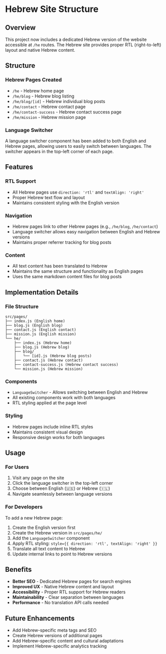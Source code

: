 # Hebrew Site Structure

## Overview
This project now includes a dedicated Hebrew version of the website accessible at `/he` routes. The Hebrew site provides proper RTL (right-to-left) layout and native Hebrew content.

## Structure

### Hebrew Pages Created
- `/he` - Hebrew home page
- `/he/blog` - Hebrew blog listing
- `/he/blog/[id]` - Hebrew individual blog posts
- `/he/contact` - Hebrew contact page
- `/he/contact-success` - Hebrew contact success page
- `/he/mission` - Hebrew mission page

### Language Switcher
A language switcher component has been added to both English and Hebrew pages, allowing users to easily switch between languages. The switcher appears in the top-left corner of each page.

## Features

### RTL Support
- All Hebrew pages use `direction: 'rtl'` and `textAlign: 'right'`
- Proper Hebrew text flow and layout
- Maintains consistent styling with the English version

### Navigation
- Hebrew pages link to other Hebrew pages (e.g., `/he/blog`, `/he/contact`)
- Language switcher allows easy navigation between English and Hebrew versions
- Maintains proper referrer tracking for blog posts

### Content
- All text content has been translated to Hebrew
- Maintains the same structure and functionality as English pages
- Uses the same markdown content files for blog posts

## Implementation Details

### File Structure
```
src/pages/
├── index.js (English home)
├── blog.js (English blog)
├── contact.js (English contact)
├── mission.js (English mission)
└── he/
    ├── index.js (Hebrew home)
    ├── blog.js (Hebrew blog)
    ├── blog/
    │   └── [id].js (Hebrew blog posts)
    ├── contact.js (Hebrew contact)
    ├── contact-success.js (Hebrew contact success)
    └── mission.js (Hebrew mission)
```

### Components
- `LanguageSwitcher` - Allows switching between English and Hebrew
- All existing components work with both languages
- RTL styling applied at the page level

### Styling
- Hebrew pages include inline RTL styles
- Maintains consistent visual design
- Responsive design works for both languages

## Usage

### For Users
1. Visit any page on the site
2. Click the language switcher in the top-left corner
3. Choose between English (🇺🇸) or Hebrew (🇮🇱)
4. Navigate seamlessly between language versions

### For Developers
To add a new Hebrew page:
1. Create the English version first
2. Create the Hebrew version in `src/pages/he/`
3. Add the `LanguageSwitcher` component
4. Apply RTL styling: `style={{ direction: 'rtl', textAlign: 'right' }}`
5. Translate all text content to Hebrew
6. Update internal links to point to Hebrew versions

## Benefits
- **Better SEO** - Dedicated Hebrew pages for search engines
- **Improved UX** - Native Hebrew content and layout
- **Accessibility** - Proper RTL support for Hebrew readers
- **Maintainability** - Clear separation between languages
- **Performance** - No translation API calls needed

## Future Enhancements
- Add Hebrew-specific meta tags and SEO
- Create Hebrew versions of additional pages
- Add Hebrew-specific content and cultural adaptations
- Implement Hebrew-specific analytics tracking 